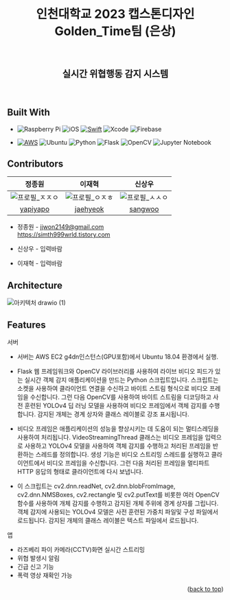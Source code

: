 <a name="readme-top"></a>

<h1 align="center"> 인천대학교 2023 캡스톤디자인 Golden_Time팀 (은상) </h1> <br>
<h2 align="center"> 실시간 위협행동 감지 시스템 </h2> <br>

## Built With

* ![Raspberry Pi](https://img.shields.io/badge/-RaspberryPi-C51A4A?style=for-the-badge&logo=Raspberry-Pi) ![iOS](https://img.shields.io/badge/iOS-000000?style=for-the-badge&logo=ios&logoColor=white) [![Swift][Swift]][Swift-url] ![Xcode](https://img.shields.io/badge/Xcode-007ACC?style=for-the-badge&logo=Xcode&logoColor=white) ![Firebase](https://img.shields.io/badge/Firebase-039BE5?style=for-the-badge&logo=Firebase&logoColor=white)

* [![AWS][AWS]][AWS-url] ![Ubuntu](https://img.shields.io/badge/Ubuntu-E95420?style=for-the-badge&logo=ubuntu&logoColor=white) ![Python](https://img.shields.io/badge/python-3670A0?style=for-the-badge&logo=python&logoColor=ffdd54) ![Flask](https://img.shields.io/badge/flask-%23000.svg?style=for-the-badge&logo=flask&logoColor=white) ![OpenCV](https://img.shields.io/badge/opencv-%23white.svg?style=for-the-badge&logo=opencv&logoColor=white) ![Jupyter Notebook](https://img.shields.io/badge/jupyter-%23FA0F00.svg?style=for-the-badge&logo=jupyter&logoColor=white)

## Contributors

|                                             정종원                                              |                                               이재혁                                               |                                               신상우                                               |
| :---------------------------------------------------------------------------------------------: | :------------------------------------------------------------------------------------------------: | :------------------------------------------------------------------------------------------------: | 
| ![프로필_ㅈㅈㅇ](https://github.com/NewP1/Golden_Time/assets/45623603/bde33cb0-511a-4b38-8eaa-b28790cd6ef6) | ![프로필_ㅇㅈㅎ](https://github.com/NewP1/Golden_Time/assets/45623603/5db019a1-1c2b-4e1f-ae86-80325598f211) | ![프로필_ㅅㅅㅇ](https://github.com/NewP1/Golden_Time/assets/45623603/1aa75a4c-c397-4cab-bd62-8de5b025e78d) |
|                            [yapiyapo](https://github.com/jjwon2149)                            |                             [jaehyeok](https://jaehyuk712gmail.com)                              |                           [sangwoo](https://newsrain@naver.com)                            |

* 정종원 - jjwon2149@gmail.com <br>
https://simth999wrld.tistory.com

* 신상우 - 입력바람
* 이재혁 - 입력바람

## Architecture 
![아키텍처 drawio (1)](https://github.com/NewP1/Golden_Time/assets/45623603/877d30f3-e355-478a-9dad-6e39541d0052)


## Features 

서버
* 서버는 AWS EC2 g4dn인스턴스(GPU포함)에서 Ubuntu 18.04 환경에서 실행.

* Flask 웹 프레임워크와 OpenCV 라이브러리를 사용하여 라이브 비디오 피드가 있는 실시간 객체 감지 애플리케이션을 만드는 Python 스크립트입니다. 스크립트는 소켓을 사용하여 클라이언트 연결을 수신하고 바이트 스트림 형식으로 비디오 프레임을 수신합니다. 그런 다음 OpenCV를 사용하여 바이트 스트림을 디코딩하고 사전 훈련된 YOLOv4 딥 러닝 모델을 사용하여 비디오 프레임에서 객체 감지를 수행합니다. 감지된 개체는 경계 상자와 클래스 레이블로 강조 표시됩니다.

* 비디오 프레임은 애플리케이션의 성능을 향상시키는 데 도움이 되는 멀티스레딩을 사용하여 처리됩니다. VideoStreamingThread 클래스는 비디오 프레임을 입력으로 사용하고 YOLOv4 모델을 사용하여 객체 감지를 수행하고 처리된 프레임을 반환하는 스레드를 정의합니다. 생성 기능은 비디오 스트리밍 스레드를 실행하고 클라이언트에서 비디오 프레임을 수신합니다. 그런 다음 처리된 프레임을 멀티파트 HTTP 응답의 형태로 클라이언트에 다시 보냅니다.

* 이 스크립트는 cv2.dnn.readNet, cv2.dnn.blobFromImage, cv2.dnn.NMSBoxes, cv2.rectangle 및 cv2.putText를 비롯한 여러 OpenCV 함수를 사용하여 개체 감지를 수행하고 감지된 개체 주위에 경계 상자를 그립니다. 객체 감지에 사용되는 YOLOv4 모델은 사전 훈련된 가중치 파일및 구성 파일에서 로드됩니다. 감지된 개체의 클래스 레이블은 텍스트 파일에서 로드됩니다.

앱
* 라즈베리 파이 카메라(CCTV)화면 실시간 스트리밍
* 위협 발생시 알림
* 긴급 신고 기능
* 폭력 영상 재확인 가능

<p align="right">(<a href="#readme-top">back to top</a>)</p>

<!-- MARKDOWN LINKS & IMAGES -->

<!--
<img src="https://img.shields.io/badge/텍스트-컬러코드?style=원하는스타일&logo=아이콘이름&logoColor=white"/>

https://github.com/Ileriayo/markdown-badges

-->

[Swift]: https://img.shields.io/badge/Swift-F05138?style=for-the-badge&logo=Swift&logoColor=white
[Swift-url]: https://developer.apple.com/
[AWS]: https://img.shields.io/badge/AWS-%23FF9900.svg?style=for-the-badge&logo=amazon-aws&logoColor=white
[AWS-url]: https://aws.amazon.com/

